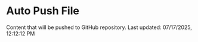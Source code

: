 # Auto Push File

Content that will be pushed to GitHub repository.
Last updated: 07/17/2025, 12:12:12 PM